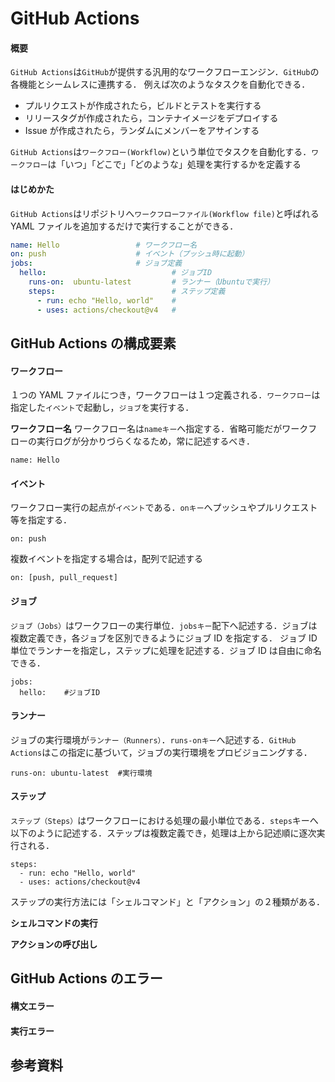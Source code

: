 # GitHub Actions

#### 概要

`GitHub Actions`は`GitHub`が提供する汎用的なワークフローエンジン．`GitHub`の各機能とシームレスに連携する．
例えば次のようなタスクを自動化できる．

- プルリクエストが作成されたら，ビルドとテストを実行する
- リリースタグが作成されたら，コンテナイメージをデプロイする
- Issue が作成されたら，ランダムにメンバーをアサインする

`GitHub Actions`は`ワークフロー(Workflow)`という単位でタスクを自動化する．`ワークフロー`は「いつ」「どこで」「どのような」処理を実行するかを定義する

#### はじめかた

`GitHub Actions`はリポジトリへ`ワークフローファイル(Workflow file)`と呼ばれる YAML ファイルを追加するだけで実行することができる．

```hello.yml
name: Hello                 # ワークフロー名
on: push                    # イベント（プッシュ時に起動）
jobs:                       # ジョブ定義
  hello:                            # ジョブID
    runs-on:  ubuntu-latest         # ランナー（Ubuntuで実行）
    steps:                          # ステップ定義
      - run: echo "Hello, world"    #
      - uses: actions/checkout@v4   #
```

## GitHub Actions の構成要素

#### ワークフロー

１つの YAML ファイルにつき，ワークフローは１つ定義される．`ワークフロー`は指定した`イベント`で起動し，`ジョブ`を実行する．

**ワークフロー名**
ワークフロー名は`nameキー`へ指定する．省略可能だがワークフローの実行ログが分かりづらくなるため，常に記述するべき．

```
name: Hello
```

#### イベント

ワークフロー実行の起点が`イベント`である．`onキー`へプッシュやプルリクエスト等を指定する．

```
on: push
```

複数イベントを指定する場合は，配列で記述する

```
on: [push, pull_request]
```

#### ジョブ

`ジョブ（Jobs）`はワークフローの実行単位．`jobsキー`配下へ記述する．ジョブは複数定義でき，各ジョブを区別できるようにジョブ ID を指定する．
ジョブ ID 単位でランナーを指定し，ステップに処理を記述する．ジョブ ID は自由に命名できる．

```
jobs:
  hello:    #ジョブID
```

#### ランナー

ジョブの実行環境が`ランナー（Runners）`．`runs-onキー`へ記述する．`GitHub Actions`はこの指定に基づいて，ジョブの実行環境をプロビジョニングする．

```
runs-on: ubuntu-latest  #実行環境
```

#### ステップ

`ステップ（Steps）`はワークフローにおける処理の最小単位である．`steps`キーへ以下のように記述する．ステップは複数定義でき，処理は上から記述順に逐次実行される．

```
steps:
  - run: echo "Hello, world"
  - uses: actions/checkout@v4
```

ステップの実行方法には「シェルコマンド」と「アクション」の２種類がある．

**シェルコマンドの実行**

**アクションの呼び出し**

## GitHub Actions のエラー

#### 構文エラー

#### 実行エラー

##

## 参考資料
